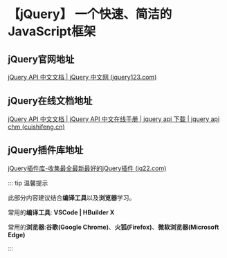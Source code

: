 # 【jQuery】 一个快速、简洁的JavaScript框架

## jQuery官网地址

[jQuery API 中文文档 | jQuery 中文网 (jquery123.com)](https://www.jquery123.com/)

## jQuery在线文档地址

[jQuery API 中文文档 | jQuery API 中文在线手册 | jquery api 下载 | jquery api chm (cuishifeng.cn)](https://jquery.cuishifeng.cn/index.html)

## jQuery插件库地址

[jQuery插件库-收集最全最新最好的jQuery插件 (jq22.com)](https://www.jq22.com/)

::: tip 温馨提示

此部分内容建议结合**编译工具**以及**浏览器**学习。

常用的**编译工具**: **VSCode | HBuilder X**

常用的**浏览器**:**谷歌(Google Chrome)**、**火狐(Firefox)**、**微软浏览器(Microsoft Edge)**

:::